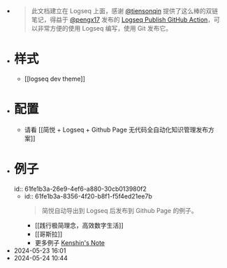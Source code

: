 - > 此文档建立在 Logseq 上面，感谢 [@tiensonqin](https://twitter.com/tiensonqin) 提供了这么棒的双链笔记，得益于 [@pengx17](https://twitter.com/pengx17) 发布的 [Logseq Publish GitHub Action](https://pengx17.github.io/knowledge-garden/#/page/logseq%20publish%20github%20action)，可以非常方便的使用 Logseq 编写，使用 Git 发布它。
- # 样式
	- [[logseq dev theme]]
- # 配置
	- 请看 [[简悦 + Logseq + Github Page 无代码全自动化知识管理发布方案]]
- # 例子
  id:: 61fe1b3a-26e9-4ef6-a880-30cb013980f2
	- id:: 61fe1b3a-8356-4f20-b8f1-f5f4ed21ee7b
	  > 简悦自动导出到 Logseq 后发布到 Github Page 的例子。
		- [[践行极简理念，高效数字生活]]
		- [[哥斯拉]]
		- 更多例子 [Kenshin's Note](https://kenshin.wang/note)
- 2024-05-23 16:01
- 2024-05-24 10:44